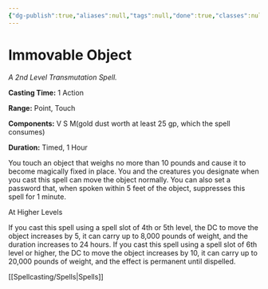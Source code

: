 ```yaml
---
{"dg-publish":true,"aliases":null,"tags":null,"done":true,"classes":null,"spellLevel":2,"school":"Transmutation","source":"EGW","permalink":"/spells/immovable-object/","dgHomeLink":false,"dgPassFrontmatter":true}
---
```


# Immovable Object
*A 2nd Level Transmutation Spell.*

**Casting Time:** 1 Action

**Range:** Point, Touch

**Components:** V S M(gold dust worth at least 25 gp, which the spell consumes)

**Duration:** Timed, 1 Hour

You touch an object that weighs no more than 10 pounds and cause it to become magically fixed in place. You and the creatures you designate when you cast this spell can move the object normally. You can also set a password that, when spoken within 5 feet of the object, suppresses this spell for 1 minute.

At Higher Levels

If you cast this spell using a spell slot of 4th or 5th level, the DC to move the object increases by 5, it can carry up to 8,000 pounds of weight, and the duration increases to 24 hours. If you cast this spell using a spell slot of 6th level or higher, the DC to move the object increases by 10, it can carry up to 20,000 pounds of weight, and the effect is permanent until dispelled.

[[Spellcasting/Spells|Spells]]